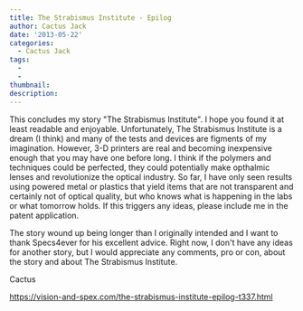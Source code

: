 ```yaml
---
title: The Strabismus Institute - Epilog
author: Cactus Jack
date: '2013-05-22'
categories:
  - Cactus Jack
tags:
  - 
  - 
thumbnail: 
description: 
---
```


This concludes my story "The Strabismus Institute".  I hope you found it at least readable and enjoyable.  Unfortunately, The Strabismus Institute is a dream (I think) and many of the tests and devices are figments of my imagination.  However, 3-D printers are real and becoming inexpensive enough that you may have one before long.  I think if the polymers and techniques could be perfected, they could potentially make opthalmic lenses and revolutionize the optical industry.  So far, I have only seen results using powered metal or plastics that yield items that are not transparent and certainly not of optical quality, but who knows what is happening in the labs or what tomorrow holds.  If this triggers any ideas, please include me in the patent application.

The story wound up being longer than I originally intended and I want to thank Specs4ever for his excellent advice.  Right now, I don't have any ideas for another story, but I would appreciate any comments, pro or con, about the story and about The Strabismus Institute.

Cactus

https://vision-and-spex.com/the-strabismus-institute-epilog-t337.html
